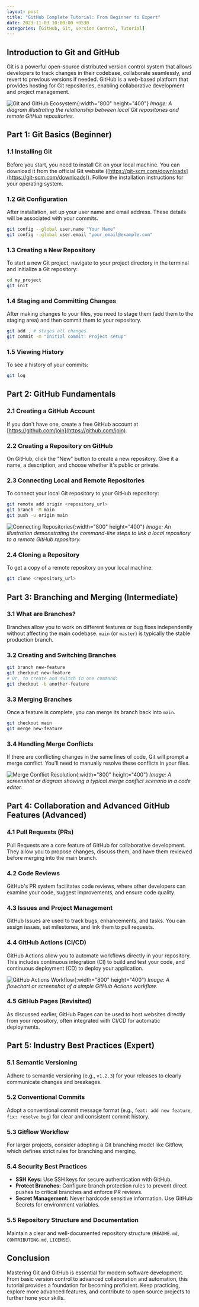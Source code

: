 ```yaml
---
layout: post
title: "GitHub Complete Tutorial: From Beginner to Expert"
date: 2023-11-03 10:00:00 +0530
categories: [GitHub, Git, Version Control, Tutorial]
---
```


## Introduction to Git and GitHub

Git is a powerful open-source distributed version control system that allows developers to track changes in their codebase, collaborate seamlessly, and revert to previous versions if needed. GitHub is a web-based platform that provides hosting for Git repositories, enabling collaborative development and project management.

![Git and GitHub Ecosystem](https://via.placeholder.com/800x400?text=Git+and+GitHub+Ecosystem){:width="800" height="400"}
*Image: A diagram illustrating the relationship between local Git repositories and remote GitHub repositories.*

## Part 1: Git Basics (Beginner)

### 1.1 Installing Git

Before you start, you need to install Git on your local machine. You can download it from the official Git website ([https://git-scm.com/downloads](https://git-scm.com/downloads)). Follow the installation instructions for your operating system.

### 1.2 Git Configuration

After installation, set up your user name and email address. These details will be associated with your commits.

```bash
git config --global user.name "Your Name"
git config --global user.email "your_email@example.com"
```

### 1.3 Creating a New Repository

To start a new Git project, navigate to your project directory in the terminal and initialize a Git repository:

```bash
cd my_project
git init
```

### 1.4 Staging and Committing Changes

After making changes to your files, you need to stage them (add them to the staging area) and then commit them to your repository.

```bash
git add . # stages all changes
git commit -m "Initial commit: Project setup"
```

### 1.5 Viewing History

To see a history of your commits:

```bash
git log
```

## Part 2: GitHub Fundamentals

### 2.1 Creating a GitHub Account

If you don't have one, create a free GitHub account at [https://github.com/join](https://github.com/join).

### 2.2 Creating a Repository on GitHub

On GitHub, click the "New" button to create a new repository. Give it a name, a description, and choose whether it's public or private.

### 2.3 Connecting Local and Remote Repositories

To connect your local Git repository to your GitHub repository:

```bash
git remote add origin <repository_url>
git branch -M main
git push -u origin main
```

![Connecting Repositories](https://via.placeholder.com/800x400?text=Connecting+Local+and+Remote+Repositories){:width="800" height="400"}
*Image: An illustration demonstrating the command-line steps to link a local repository to a remote GitHub repository.*

### 2.4 Cloning a Repository

To get a copy of a remote repository on your local machine:

```bash
git clone <repository_url>
```

## Part 3: Branching and Merging (Intermediate)

### 3.1 What are Branches?

Branches allow you to work on different features or bug fixes independently without affecting the main codebase. `main` (or `master`) is typically the stable production branch.

### 3.2 Creating and Switching Branches

```bash
git branch new-feature
git checkout new-feature
# Or, to create and switch in one command:
git checkout -b another-feature
```

### 3.3 Merging Branches

Once a feature is complete, you can merge its branch back into `main`.

```bash
git checkout main
git merge new-feature
```

### 3.4 Handling Merge Conflicts

If there are conflicting changes in the same lines of code, Git will prompt a merge conflict. You'll need to manually resolve these conflicts in your files.

![Merge Conflict Resolution](https://via.placeholder.com/800x400?text=Merge+Conflict+Resolution){:width="800" height="400"}
*Image: A screenshot or diagram showing a typical merge conflict scenario in a code editor.*

## Part 4: Collaboration and Advanced GitHub Features (Advanced)

### 4.1 Pull Requests (PRs)

Pull Requests are a core feature of GitHub for collaborative development. They allow you to propose changes, discuss them, and have them reviewed before merging into the main branch.

### 4.2 Code Reviews

GitHub's PR system facilitates code reviews, where other developers can examine your code, suggest improvements, and ensure code quality.

### 4.3 Issues and Project Management

GitHub Issues are used to track bugs, enhancements, and tasks. You can assign issues, set milestones, and link them to pull requests.

### 4.4 GitHub Actions (CI/CD)

GitHub Actions allow you to automate workflows directly in your repository. This includes continuous integration (CI) to build and test your code, and continuous deployment (CD) to deploy your application.

![GitHub Actions Workflow](https://via.placeholder.com/800x400?text=GitHub+Actions+Workflow){:width="800" height="400"}
*Image: A flowchart or screenshot of a simple GitHub Actions workflow.*

### 4.5 GitHub Pages (Revisited)

As discussed earlier, GitHub Pages can be used to host websites directly from your repository, often integrated with CI/CD for automatic deployments.

## Part 5: Industry Best Practices (Expert)

### 5.1 Semantic Versioning

Adhere to semantic versioning (e.g., `v1.2.3`) for your releases to clearly communicate changes and breakages.

### 5.2 Conventional Commits

Adopt a conventional commit message format (e.g., `feat: add new feature`, `fix: resolve bug`) for clear and consistent commit history.

### 5.3 Gitflow Workflow

For larger projects, consider adopting a Git branching model like Gitflow, which defines strict rules for branching and merging.

### 5.4 Security Best Practices

*   **SSH Keys:** Use SSH keys for secure authentication with GitHub.
*   **Protect Branches:** Configure branch protection rules to prevent direct pushes to critical branches and enforce PR reviews.
*   **Secret Management:** Never hardcode sensitive information. Use GitHub Secrets for environment variables.

### 5.5 Repository Structure and Documentation

Maintain a clear and well-documented repository structure (`README.md`, `CONTRIBUTING.md`, `LICENSE`).

## Conclusion

Mastering Git and GitHub is essential for modern software development. From basic version control to advanced collaboration and automation, this tutorial provides a foundation for becoming proficient. Keep practicing, explore more advanced features, and contribute to open source projects to further hone your skills. 